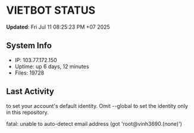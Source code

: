 # VIETBOT STATUS
**Updated**: Fri Jul 11 08:25:23 PM +07 2025

## System Info
- IP: 103.77.172.150
- Uptime: up 6 days, 12 minutes
- Files: 19728

## Last Activity

to set your account's default identity.
Omit --global to set the identity only in this repository.

fatal: unable to auto-detect email address (got 'root@vinh3690.(none)')
